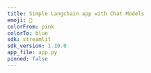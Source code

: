 ```yaml
---
title: Simple Langchain app with Chat Models
emoji: 🚀
colorFrom: pink
colorTo: blue
sdk: streamlit
sdk_version: 1.10.0
app_file: app.py
pinned: false
---
```

